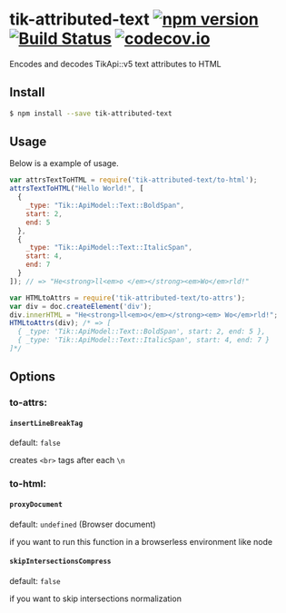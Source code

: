 # tik-attributed-text [![npm version](https://badge.fury.io/js/tik-attributed-text.svg)](https://www.npmjs.com/package/tik-attributed-text) [![Build Status](https://travis-ci.org/Tickaroo/tik-attributed-text.svg?branch=master)](https://travis-ci.org/Tickaroo/tik-attributed-text) [![codecov.io](https://codecov.io/github/Tickaroo/tik-attributed-text/coverage.svg?branch=master)](https://codecov.io/github/Tickaroo/tik-attributed-text?branch=master)

Encodes and decodes TikApi::v5 text attributes to HTML

## Install

```bash
$ npm install --save tik-attributed-text
```

## Usage

Below is a example of usage.

```javascript
var attrsTextToHTML = require('tik-attributed-text/to-html');
attrsTextToHTML("Hello World!", [
  {
    _type: "Tik::ApiModel::Text::BoldSpan",
    start: 2,
    end: 5
  },
  {
    _type: "Tik::ApiModel::Text::ItalicSpan",
    start: 4,
    end: 7
  }
]); // => "He<strong>ll<em>o </em></strong><em>Wo</em>rld!"
```

```javascript
var HTMLtoAttrs = require('tik-attributed-text/to-attrs');
var div = doc.createElement('div');
div.innerHTML = "He<strong>ll<em>o</em></strong><em> Wo</em>rld!";
HTMLtoAttrs(div); /* => [
  { _type: 'Tik::ApiModel::Text::BoldSpan', start: 2, end: 5 },
  { _type: 'Tik::ApiModel::Text::ItalicSpan', start: 4, end: 7 }
]*/
```

## Options

### to-attrs:

#### `insertLineBreakTag`

default: `false`

creates `<br>` tags after each `\n`


### to-html:

#### `proxyDocument`

default: `undefined` (Browser document)

if you want to run this function in a browserless environment like node

#### `skipIntersectionsCompress`

default: `false`

if you want to skip intersections normalization
